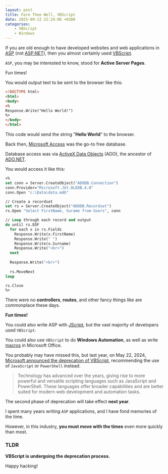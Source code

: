 ```yaml
---
layout: post
title: Fare Thee Well, VBScript
date: 2025-09-12 22:24:06 +0300
categories:
    - VBScript
    - Windows
---
```


If you are old enough to have developed websites and web applications in [ASP](https://en.wikipedia.org/wiki/Active_Server_Pages) (not [ASP.NET](https://www.asp.net/)), then you almost certainly used [VBScript](https://en.wikipedia.org/wiki/VBScript).

`ASP`, you may be interested to know, stood for **Active Server Pages**.

Fun times!

You would output text to be sent to the browser like this:

```html
<!DOCTYPE html>
<html>
<body>
<%
Response.Write("Hello World!")
%>
</body>
</html>
```

This code would send the string "**Hello World**" to the browser.

Back then, [Microsoft Access](https://en.wikipedia.org/wiki/Microsoft_Access) was the go-to free database.

Database access was via [ActiveX Data Objects](https://en.wikipedia.org/wiki/ActiveX_Data_Objects) (ADO), the ancestor of [ADO.NET](https://learn.microsoft.com/en-us/dotnet/framework/data/adonet/ado-net-overview).

You would access it like this:

```vb
<%
set conn = Server.CreateObject("ADODB.Connection")
conn.Provider="Microsoft.Jet.OLEDB.4.0"
conn.Open "c:\Data\data.mdb"

// Create a recordset
set rs = Server.CreateObject("ADODB.Recordset")
rs.Open "Select FirstName, Surame from Users", conn

// Loop through each record and output
do until rs.EOF
  for each x in rs.Fields
    Response.Write(x.FirstName)
    Response.Write(" ")
    Response.Write(x.Surname)
    Response.Write("<br>")
  next
    
  Response.Write("<br>")
    
  rs.MoveNext
loop

rs.Close
%>
```

There were no **controllers**, **routes**, and other fancy things like are commonplace these days.

**Fun times!**

You could also write ASP with [JScript](https://en.wikipedia.org/wiki/JScript), but the vast majority of developers used `VBScript`.

You could also use `VBScript` to do **Windows Automation**, as well as write [macros](https://learn.microsoft.com/en-us/office/vba/library-reference/concepts/getting-started-with-vba-in-office) in Microsoft Office.

You probably may have missed this, but last year, on May 22, 2024, [Microsoft announced the deprecation of VBScript](https://techcommunity.microsoft.com/blog/windows-itpro-blog/vbscript-deprecation-timelines-and-next-steps/4148301), recommending the use of `JavaScript` or `PowerShell` instead.

> Technology has advanced over the years, giving rise to more powerful and versatile scripting languages such as JavaScript and PowerShell. These languages offer broader capabilities and are better suited for modern web development and automation tasks.

The second phase of deprecation will take effect **next year**.

I spent many years writing `ASP` applications, and I have fond memories of the time.

However, in this industry, **you must move with the times** even more quickly than most.

### TLDR

**VBScript is undergoing the deprecation process.**

Happy hacking!
